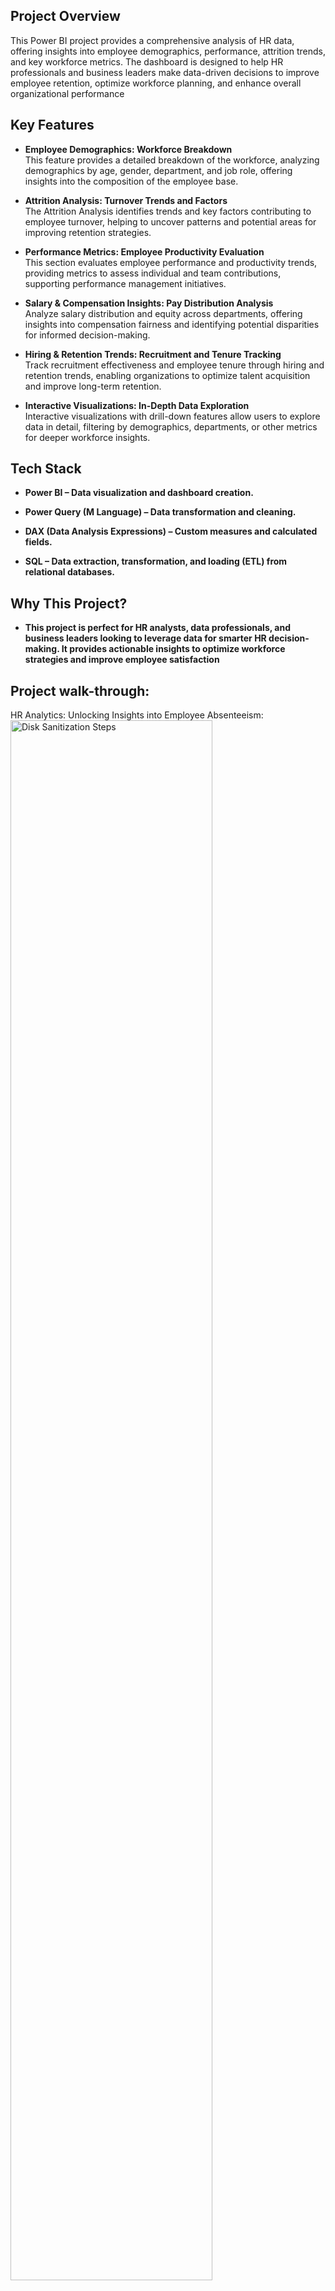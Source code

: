 <h2>Project Overview</h2>
This Power BI project provides a comprehensive analysis of HR data, offering insights into employee demographics, performance, attrition trends, and key workforce metrics. The dashboard is designed to help HR professionals and business leaders make data-driven decisions to improve employee retention, optimize workforce planning, and enhance overall organizational performance
<br />


## Key Features

- **Employee Demographics: Workforce Breakdown**  
This feature provides a detailed breakdown of the workforce, analyzing demographics by age, gender, department, and job role, offering insights into the composition of the employee base.

- **Attrition Analysis: Turnover Trends and Factors**  
The Attrition Analysis identifies trends and key factors contributing to employee turnover, helping to uncover patterns and potential areas for improving retention strategies.

- **Performance Metrics: Employee Productivity Evaluation**  
This section evaluates employee performance and productivity trends, providing metrics to assess individual and team contributions, supporting performance management initiatives.

- **Salary & Compensation Insights: Pay Distribution Analysis**  
Analyze salary distribution and equity across departments, offering insights into compensation fairness and identifying potential disparities for informed decision-making.

- **Hiring & Retention Trends: Recruitment and Tenure Tracking**  
Track recruitment effectiveness and employee tenure through hiring and retention trends, enabling organizations to optimize talent acquisition and improve long-term retention.

- **Interactive Visualizations: In-Depth Data Exploration**  
Interactive visualizations with drill-down features allow users to explore data in detail, filtering by demographics, departments, or other metrics for deeper workforce insights.


<h2>Tech Stack </h2>

- <b>Power BI – Data visualization and dashboard creation.</b>

- <b>Power Query (M Language) – Data transformation and cleaning.</b> 

- <b>DAX (Data Analysis Expressions) – Custom measures and calculated fields.</b>
  
- <b>SQL – Data extraction, transformation, and loading (ETL) from relational databases.</b> 


<h2>Why This Project? </h2>

- <b>This project is perfect for HR analysts, data professionals, and business leaders looking to leverage data for smarter HR decision-making. It provides actionable insights to optimize workforce strategies and improve employee satisfaction</b> 

<h2>Project walk-through:</h2>

HR Analytics: Unlocking Insights into Employee Absenteeism: <br/>
<img src="https://i.imgur.com/sU8GSvr.png" height="80%" width="80%" alt="Disk Sanitization Steps"/>
<br />
<br />

Employee Absenteeism Trends: Patterns, Reasons & Data-Driven Insights: <br/>
<img src="https://i.imgur.com/5BPfuAd.png" height="80%" width="80%" alt="Disk Sanitization Steps"/>
<br />
<br />

HR Analytics: Unlocking Insights into Employee Absenteeism for Spring season: <br/>
<img src="https://i.imgur.com/PPOpmlm.png" height="80%" width="80%" alt="Disk Sanitization Steps"/>
<br />
<br />

Employee Absenteeism Trends: Patterns, Reasons & Data-Driven Insights: <br/>
<img src="https://i.imgur.com/TK1UbEy.png" height="80%" width="80%" alt="Disk Sanitization Steps"/>
<br />
<br />

the SQL Query for HR Analytics Project: <br/>
<img src="https://i.imgur.com/y9Vuuwm.png" height="80%" width="80%" alt="Disk Sanitization Steps"/>
<br />
<br />


<!--
 ```diff
- text in red
+ text in green
! text in orange
# text in gray
@@ text in purple (and bold)@@
```
--!>
